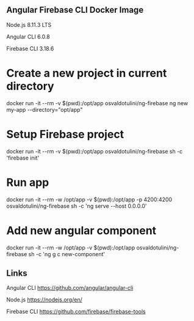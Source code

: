 ## Angular Firebase CLI Docker Image

Node.js 8.11.3 LTS

Angular CLI 6.0.8

Firebase CLI 3.18.6

# Create a new project in current directory
docker run -it --rm -v $(pwd):/opt/app osvaldotulini/ng-firebase ng new my-app --directory="opt/app"

# Setup Firebase project
docker run -it --rm -v $(pwd):/opt/app osvaldotulini/ng-firebase  sh -c 'firebase init'

# Run app
docker run -it --rm -w /opt/app -v $(pwd):/opt/app -p 4200:4200 osvaldotulini/ng-firebase sh -c 'ng serve --host 0.0.0.0'

# Add new angular component
docker run -it --rm -w /opt/app -v $(pwd):/opt/app osvaldotulini/ng-firebase sh -c 'ng g c new-component'


## Links

Angular CLI https://github.com/angular/angular-cli

Node.js https://nodejs.org/en/

Firebase CLI https://github.com/firebase/firebase-tools

